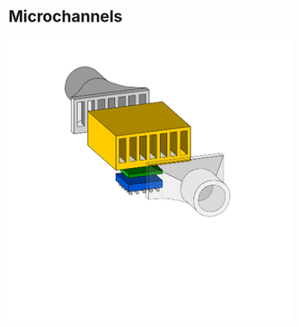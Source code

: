 # Microchannels
![alt text](https://github.com/GuillermoPerezE/Microchannels/blob/main/source/docfiles/HSnonames.png)
